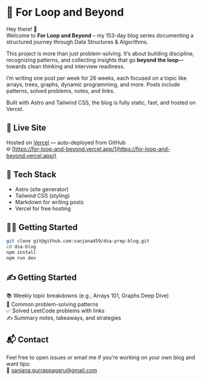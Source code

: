 # 🔁 For Loop and Beyond

Hey there! 👋  
Welcome to **For Loop and Beyond** – my 153-day blog series documenting a structured journey through Data Structures & Algorithms.

This project is more than just problem-solving. It’s about building discipline, recognizing patterns, and collecting insights that go **beyond the loop**—towards clean thinking and interview readiness.

I’m writing one post per week for 26 weeks, each focused on a topic like arrays, trees, graphs, dynamic programming, and more. Posts include patterns, solved problems, notes, and links.

Built with Astro and Tailwind CSS, the blog is fully static, fast, and hosted on Vercel.

## 🚀 Live Site
Hosted on [Vercel](https://vercel.com) — auto-deployed from GitHub  
🌐 [https://for-loop-and-beyond.vercel.app/](https://for-loop-and-beyond.vercel.app/)

## 🔧 Tech Stack
- Astro (site generator)
- Tailwind CSS (styling)
- Markdown for writing posts
- Vercel for free hosting

## 🏃‍♂️ Getting Started

```bash
git clone git@github.com:sanjana459/dsa-prep-blog.git
cd dsa-blog
npm install
npm run dev
```

## ✍️ Getting Started
📚 Weekly topic breakdowns (e.g., Arrays 101, Graphs Deep Dive)   
🧩 Common problem-solving patterns  
✅ Solved LeetCode problems with links  
✍️ Summary notes, takeaways, and strategies  

## 📬 Contact
Feel free to open issues or email me if you’re working on your own blog and want tips:  
  📧 sanjana.gurrappagaru@gmail.com

